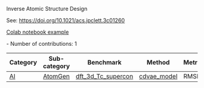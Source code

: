 Inverse Atomic Structure Design

See: https://doi.org/10.1021/acs.jpclett.3c01260

[Colab notebook example](https://colab.research.google.com/github/knc6/jarvis-tools-notebooks/blob/master/jarvis-tools-notebooks/cdvae_example.ipynb) 
<!--number_of_contributions--> - Number of contributions: 1



<!--table_content--><table style="width:100%" id="j_table"><thead><tr><th>Category</th><th>Sub-category</th><th>Benchmark</th><th>Method</th><th>Metric</th><th>Score</th><th>Team</th><th>Dataset</th><th>Size</th></tr></thead><tr><td><a href= "./AI" target="_blank">AI</a></td><td><a href= "./AI/AtomGen" target="_blank">AtomGen</a></td><td><a href= "./dft_3d_Tc_supercon" target="_blank">dft_3d_Tc_supercon</a></td><td><a href="https://github.com/usnistgov/jarvis_leaderboard/tree/main/jarvis_leaderboard/contributions/cdvae_model" target="_blank">cdvae_model</a></td><td>RMSE</td><td>0.3557</td><td>CDVAE</td><td>dft_3d</td><td>1056</td></tr><!--table_content--></table>